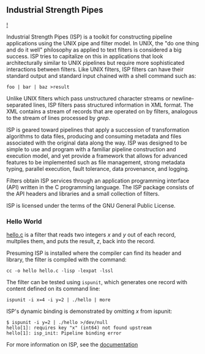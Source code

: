 ## Industrial Strength Pipes

[!](htdocs/alaska.jpg)

Industrial Strength Pipes (ISP) is a toolkit for constructing pipeline
applications using the UNIX pipe and filter model.
In UNIX, the "do one thing and do it well" philosophy as applied to text
filters is considered a big success.  ISP tries to capitalize on this 
in applications that look architecturally similar to UNIX pipelines but
require more sophisticated interactions between filters.
Like UNIX filters, ISP filters can have their standard output and standard 
input chained with a shell command such as:
```
foo | bar | baz >result
```
Unlike UNIX filters which pass unstructured character streams or
newline-separated lines, ISP filters pass structured information in XML
format. The XML contains a stream of records that are operated on by
filters, analogous to the stream of lines processed by _grep_.

ISP is geared toward pipelines that apply a succession
of transformation algorithms to data files, producing and
consuming metadata and files associated with the original data along the way.
ISP was designed to be simple to use and program with a familiar
pipeline construction and execution model, and yet provide a framework that
allows for advanced features to be implemented
such as file management, strong metadata typing, parallel execution,
fault tolerance, data provenance, and logging.

Filters obtain ISP services through an application
programming interface (API) written in the C programming language. The
ISP package consists of the API headers and libraries and a
small collection of filters.

ISP is licensed under the terms of the GNU General Public License.

### Hello World

[hello.c](htdocs/hello.c)
is a filter that reads two integers _x_ and
_y_ out of each record, multplies them, and puts the result, _z_,
back into the record.

Presuming ISP is installed where the compiler can find its header
and library, the filter is compiled with the command:
```
cc -o hello hello.c -lisp -lexpat -lssl
```

The filter can be tested using `ispunit`, which generates one
record with content defined on its command line:
```
ispunit -i x=4 -i y=2 | ./hello | more
```

ISP's dynamic binding is demonstrated by omitting _x_ from ispunit:
```
$ ispunit -i y=2 | ./hello >/dev/null
hello[1]: requires key "x" (int64) not found upstream
hello[1]: isp_init: Pipeline binding error
```

For more information on ISP, see the
[documentation](htdocs/report.pdf)
